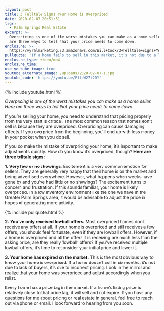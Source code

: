 ```yaml
---
layout: post
title: 3 Telltale Signs Your Home is Overpriced
date: 2020-02-07 20:51:51
tags:
  - Palm Springs Real Estate
excerpt: >-
  Overpricing is one of the worst mistakes you can make as a home seller. Here
  are three ways to tell that your price needs to come down.
enclosure: >-
  https://vyralmarketing.s3.amazonaws.com/Will+Cook/3+Telltale+Signs+Your+Home+is+Overpriced.mp4
pullquote: 'If a home fails to sell in this market, it’s not due to a lack of buyers.'
enclosure_type: video/mp4
enclosure_time:
use_youtube_image: true
youtube_alternate_image: /uploads/2020-02-07-1.jpg
youtube_code: 'https://youtu.be/FlfcW27t2DY'
---
```


{% include youtube.html %}

*Overpricing is one of the worst mistakes you can make as a home seller. Here are three ways to tell that your price needs to come down.*

If you’re selling your home, you need to understand that pricing properly from the very start is critical. The most common reason that homes don’t sell is because they are overpriced. Overpricing can cause damaging effects. If you overprice from the beginning, you'll end up with less money in your pocket when you do sell.&nbsp;

If you do make the mistake of overpricing your home, it’s important to make adjustments quickly. How do you know it’s overpriced, though? **Here are three telltale signs:**

**1\. Very few or no showings.** Excitement is a very common emotion for sellers. They are generally very happy that their home is on the market and being advertised everywhere. However, what happens when weeks have gone by and you’ve had little or no showings? The excitement turns to concern and frustration. If this sounds familiar, your home is likely overpriced. In a low inventory environment like the one we have in the Greater Palm Springs area, it would be advisable to adjust the price in hopes of generating more activity.

{% include pullquote.html %}

**2\. You’ve only received lowball offers.** Most overpriced homes don’t receive any offers at all. If your home is overpriced and still receives a few offers, you should feel fortunate, even if they are lowball offers. However, if a home is overpriced and all the offers it is receiving are much less than the asking price, are they really ‘lowball’ offers? If you’ve received multiple lowball offers, it’s time to reconsider your initial price and lower it.

**3\. Your home has expired on the market.** This is the most obvious way to know your home is overpriced. If a home doesn’t sell in six months, it’s not due to lack of buyers, it’s due to incorrect pricing. Look in the mirror and realize that your home was overpriced and adjust accordingly when you relist.&nbsp;

Every home has a price tag in the market. If a home’s listing price is relatively close to that price tag, it will sell and not expire. If you have any questions for me about pricing or real estate in general, feel free to reach out via phone or email. I look forward to hearing from you soon.